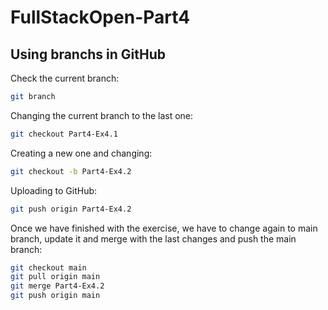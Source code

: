 # FullStackOpen-Part4

## Using branchs in GitHub

Check the current branch:
``` bash
git branch
```

Changing the current branch to the last one:
``` bash
git checkout Part4-Ex4.1
```

Creating a new one and changing:
``` bash
git checkout -b Part4-Ex4.2
```

Uploading to GitHub:
``` bash
git push origin Part4-Ex4.2
```

Once we have finished with the exercise, we have to change again to main branch, update it and merge with the last changes and push the main branch:
``` bash
git checkout main
git pull origin main
git merge Part4-Ex4.2
git push origin main
```

